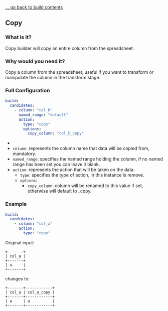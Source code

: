 [... go back to build contents](main.md)

## Copy 

### What is it?

Copy builder will copy an entire column from the spreadsheet.

### Why would you need it?

Copy a column from the spreadsheet, useful if you want to transform or manipulate the column in the transform stage.

### Full Configuration

```yaml
build:
  candidates:
    - column: "col_b"
      named_range: "default"
      action:
        type: "copy"
        options:
          copy_column: "col_b_copy"
```
- 
- `column`: represents the column name that data will be copied from, mandatory.
- `named_range`: specifies the named range holding the column, if no named range has been set you can leave it blank.
- `action`: represents the action that will be taken on the data.
  - `type`: specifies the type of action, in this instance is remove.
  - `options`:
    - `copy_column`: column will be renamed to this value if set, otherwise will default to <column>_copy.
    
### Example

```yaml
build:
  candidates:
    - column: "col_a" 
      action:
        type: "copy"
```
Original input:
```
+-------+
| col_a |
+-------+
| a     |
+-------+
```
changes to:
```
+-------+------------+
| col_a | col_a_copy |
+-------+------------+
| a     | a          |
+-------+------------+
```
